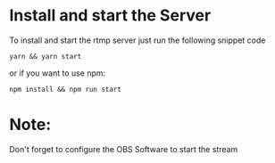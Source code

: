 # Install and start the Server

To install and start the rtmp server just run the following snippet code

```terminal
yarn && yarn start
```

or if you want to use npm:

```terminal
npm install && npm run start
```

# Note:

Don't forget to configure the OBS Software to start the stream
